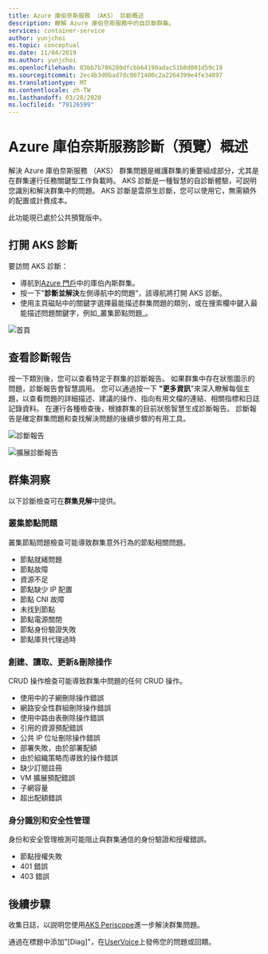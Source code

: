 ```yaml
---
title: Azure 庫伯奈斯服務 （AKS） 診斷概述
description: 瞭解 Azure 庫伯奈斯服務中的自診斷群集。
services: container-service
author: yunjchoi
ms.topic: conceptual
ms.date: 11/04/2019
ms.author: yunjchoi
ms.openlocfilehash: 03bb7b786280dfcbb64190adac51b8d001d59c18
ms.sourcegitcommit: 2ec4b3d0bad7dc0071400c2a2264399e4fe34897
ms.translationtype: MT
ms.contentlocale: zh-TW
ms.lasthandoff: 03/28/2020
ms.locfileid: "79126599"
---
```

# <a name="azure-kubernetes-service-diagnostics-preview-overview"></a>Azure 庫伯奈斯服務診斷（預覽）概述

解決 Azure 庫伯奈斯服務 （AKS） 群集問題是維護群集的重要組成部分，尤其是在群集運行任務關鍵型工作負載時。 AKS 診斷是一種智慧的自診斷體驗，可説明您識別和解決群集中的問題。 AKS 診斷是雲原生診斷，您可以使用它，無需額外的配置或計費成本。

此功能現已處於公共預覽版中。

## <a name="open-aks-diagnostics"></a>打開 AKS 診斷

要訪問 AKS 診斷：

- 導航到[Azure 門戶](https://portal.azure.com)中的庫伯內斯群集。
- 按一下"**診斷並解決**左側導航中的問題"，該導航將打開 AKS 診斷。
- 使用主頁磁貼中的關鍵字選擇最能描述群集問題的類別，或在搜索欄中鍵入最能描述問題關鍵字，例如_叢集節點問題_。

![首頁](./media/concepts-diagnostics/aks-diagnostics-homepage.png)

## <a name="view-a-diagnostic-report"></a>查看診斷報告

按一下類別後，您可以查看特定于群集的診斷報告。 如果群集中存在狀態圖示的問題，診斷報告會智慧調用。 您可以通過按一下 **"更多資訊**"來深入瞭解每個主題，以查看問題的詳細描述、建議的操作、指向有用文檔的連結、相關指標和日誌記錄資料。 在運行各種檢查後，根據群集的目前狀態智慧生成診斷報告。 診斷報告是確定群集問題和查找解決問題的後續步驟的有用工具。

![診斷報告](./media/concepts-diagnostics/diagnostic-report.png)

![擴展診斷報告](./media/concepts-diagnostics/node-issues.png)

## <a name="cluster-insights"></a>群集洞察

以下診斷檢查可在**群集見解**中提供。

### <a name="cluster-node-issues"></a>叢集節點問題

叢集節點問題檢查可能導致群集意外行為的節點相關問題。

- 節點就緒問題
- 節點故障
- 資源不足
- 節點缺少 IP 配置
- 節點 CNI 故障
- 未找到節點
- 節點電源關閉
- 節點身份驗證失敗
- 節點庫貝代理過時

### <a name="create-read-update--delete-operations"></a>創建、讀取、更新&刪除操作

CRUD 操作檢查可能導致群集中問題的任何 CRUD 操作。

- 使用中的子網刪除操作錯誤
- 網路安全性群組刪除操作錯誤
- 使用中路由表刪除操作錯誤
- 引用的資源預配錯誤
- 公共 IP 位址刪除操作錯誤
- 部署失敗，由於部署配額
- 由於組織策略而導致的操作錯誤
- 缺少訂閱註冊
- VM 擴展預配錯誤
- 子網容量
- 超出配額錯誤

### <a name="identity-and-security-management"></a>身分識別和安全性管理

身份和安全管理檢測可能阻止與群集通信的身份驗證和授權錯誤。

- 節點授權失敗
- 401 錯誤
- 403 錯誤

## <a name="next-steps"></a>後續步驟

收集日誌，以説明您使用[AKS Periscope](https://aka.ms/aksperiscope)進一步解決群集問題。

通過在標題中添加"[Diag]"，在[UserVoice](https://feedback.azure.com/forums/914020-azure-kubernetes-service-aks)上發佈您的問題或回饋。
